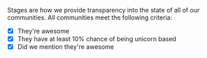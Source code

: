 Stages are how we provide transparency into the state of all of our communities. All communities meet the following criteria:

- [x] They're awesome
- [x] They have at least 10% chance of being unicorn based
- [x] Did we mention they're awesome
